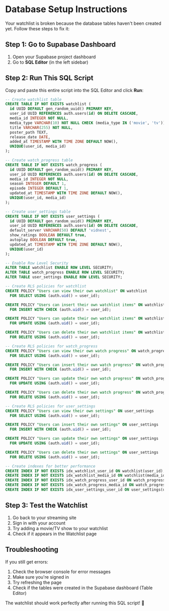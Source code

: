 # Database Setup Instructions

Your watchlist is broken because the database tables haven't been created yet. Follow these steps to fix it:

## Step 1: Go to Supabase Dashboard
1. Open your Supabase project dashboard
2. Go to **SQL Editor** (in the left sidebar)

## Step 2: Run This SQL Script
Copy and paste this entire script into the SQL Editor and click **Run**:

```sql
-- Create watchlist table
CREATE TABLE IF NOT EXISTS watchlist (
  id UUID DEFAULT gen_random_uuid() PRIMARY KEY,
  user_id UUID REFERENCES auth.users(id) ON DELETE CASCADE,
  media_id INTEGER NOT NULL,
  media_type VARCHAR(10) NOT NULL CHECK (media_type IN ('movie', 'tv')),
  title VARCHAR(255) NOT NULL,
  poster_path TEXT,
  release_date DATE,
  added_at TIMESTAMP WITH TIME ZONE DEFAULT NOW(),
  UNIQUE(user_id, media_id)
);

-- Create watch_progress table
CREATE TABLE IF NOT EXISTS watch_progress (
  id UUID DEFAULT gen_random_uuid() PRIMARY KEY,
  user_id UUID REFERENCES auth.users(id) ON DELETE CASCADE,
  media_id INTEGER NOT NULL,
  season INTEGER DEFAULT 1,
  episode INTEGER DEFAULT 1,
  updated_at TIMESTAMP WITH TIME ZONE DEFAULT NOW(),
  UNIQUE(user_id, media_id)
);

-- Create user_settings table
CREATE TABLE IF NOT EXISTS user_settings (
  id UUID DEFAULT gen_random_uuid() PRIMARY KEY,
  user_id UUID REFERENCES auth.users(id) ON DELETE CASCADE,
  default_server VARCHAR(50) DEFAULT 'vidnest',
  show_ratings BOOLEAN DEFAULT true,
  autoplay BOOLEAN DEFAULT true,
  updated_at TIMESTAMP WITH TIME ZONE DEFAULT NOW(),
  UNIQUE(user_id)
);

-- Enable Row Level Security
ALTER TABLE watchlist ENABLE ROW LEVEL SECURITY;
ALTER TABLE watch_progress ENABLE ROW LEVEL SECURITY;
ALTER TABLE user_settings ENABLE ROW LEVEL SECURITY;

-- Create RLS policies for watchlist
CREATE POLICY "Users can view their own watchlist" ON watchlist
  FOR SELECT USING (auth.uid() = user_id);

CREATE POLICY "Users can insert their own watchlist items" ON watchlist
  FOR INSERT WITH CHECK (auth.uid() = user_id);

CREATE POLICY "Users can update their own watchlist items" ON watchlist
  FOR UPDATE USING (auth.uid() = user_id);

CREATE POLICY "Users can delete their own watchlist items" ON watchlist
  FOR DELETE USING (auth.uid() = user_id);

-- Create RLS policies for watch_progress
CREATE POLICY "Users can view their own watch progress" ON watch_progress
  FOR SELECT USING (auth.uid() = user_id);

CREATE POLICY "Users can insert their own watch progress" ON watch_progress
  FOR INSERT WITH CHECK (auth.uid() = user_id);

CREATE POLICY "Users can update their own watch progress" ON watch_progress
  FOR UPDATE USING (auth.uid() = user_id);

CREATE POLICY "Users can delete their own watch progress" ON watch_progress
  FOR DELETE USING (auth.uid() = user_id);

-- Create RLS policies for user_settings
CREATE POLICY "Users can view their own settings" ON user_settings
  FOR SELECT USING (auth.uid() = user_id);

CREATE POLICY "Users can insert their own settings" ON user_settings
  FOR INSERT WITH CHECK (auth.uid() = user_id);

CREATE POLICY "Users can update their own settings" ON user_settings
  FOR UPDATE USING (auth.uid() = user_id);

CREATE POLICY "Users can delete their own settings" ON user_settings
  FOR DELETE USING (auth.uid() = user_id);

-- Create indexes for better performance
CREATE INDEX IF NOT EXISTS idx_watchlist_user_id ON watchlist(user_id);
CREATE INDEX IF NOT EXISTS idx_watchlist_media_id ON watchlist(media_id);
CREATE INDEX IF NOT EXISTS idx_watch_progress_user_id ON watch_progress(user_id);
CREATE INDEX IF NOT EXISTS idx_watch_progress_media_id ON watch_progress(media_id);
CREATE INDEX IF NOT EXISTS idx_user_settings_user_id ON user_settings(user_id);
```

## Step 3: Test the Watchlist
1. Go back to your streaming site
2. Sign in with your account
3. Try adding a movie/TV show to your watchlist
4. Check if it appears in the Watchlist page

## Troubleshooting
If you still get errors:
1. Check the browser console for error messages
2. Make sure you're signed in
3. Try refreshing the page
4. Check if the tables were created in the Supabase dashboard (Table Editor)

The watchlist should work perfectly after running this SQL script! 🎉
